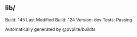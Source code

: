 ## lib/
Build: 145
Last Modified Build: 124
Version: dev
Tests: Passing

Automatically generated by @pvplite/buildts
